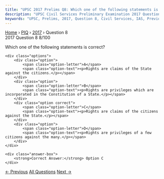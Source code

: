 ```yaml
---
title: "UPSC 2017 Prelims Q8: Which one of the following statements is correct?"
description: "UPSC Civil Services Preliminary Examination 2017 Question 8 with options and answer"
keywords: "UPSC, Prelims, 2017, Question 8, Civil Services, IAS, Previous Year Questions"
---
```


<nav class="breadcrumb">
    <a href="../../">Home</a>
    <span>›</span>
    <a href="../">PIQ</a>
    <span>›</span>
    <a href="./">2017</a>
    <span>›</span>
    <span>Question 8</span>
</nav>

<div class="question-header">
    <div class="question-meta">
        <span class="year-badge">2017</span>
        <span class="question-number">Question 8</span>
        <span class="progress">8/100</span>
    </div>
    <div class="progress-bar">
        <div class="progress-fill" style="width: 8.0%"></div>
    </div>
</div>

<div class="question-content">
    <div class="question-text">
        <p>Which one of the following statements is correct?</p>
    </div>
    
    <div class="options">
        <div class="option">
            <span class="option-letter">A</span>
            <span class="option-text"><p>Rights are claims of the State against the citizens.</p></span>
        </div>
        <div class="option">
            <span class="option-letter">B</span>
            <span class="option-text"><p>Rights are privileges which are incorporated in the Constitution of a State.</p></span>
        </div>
        <div class="option correct">
            <span class="option-letter">C</span>
            <span class="option-text"><p>Rights are claims of the citizens against the State.</p></span>
        </div>
        <div class="option">
            <span class="option-letter">D</span>
            <span class="option-text"><p>Rights are privileges of a few citizens against the many.</p></span>
        </div>
    </div>

    <div class="answer-box">
        <strong>Correct Answer:</strong> Option C
    </div>
</div>

<div class="question-nav">
    <a href="../q007-which-principle-among-the-following-was-added-to-t/" class="nav-btn prev">← Previous</a>
    <a href="../" class="nav-btn center">All Questions</a>
    <a href="../q009-which-of-the-following-gives-global-gender-gap-ind/" class="nav-btn next">Next →</a>
</div>
